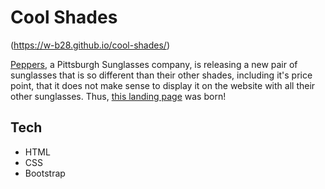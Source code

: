 # Cool Shades
(https://w-b28.github.io/cool-shades/)

[Peppers](https://www.peppersusa.com/), a Pittsburgh Sunglasses company, is releasing a new pair of sunglasses that is so different than their other shades, including it's price point, that it does not make sense to display it on the website with all their other sunglasses. Thus, [this landing page](https://github.com/W-B28/cool-shades) was born!

## Tech

* HTML
* CSS
* Bootstrap
